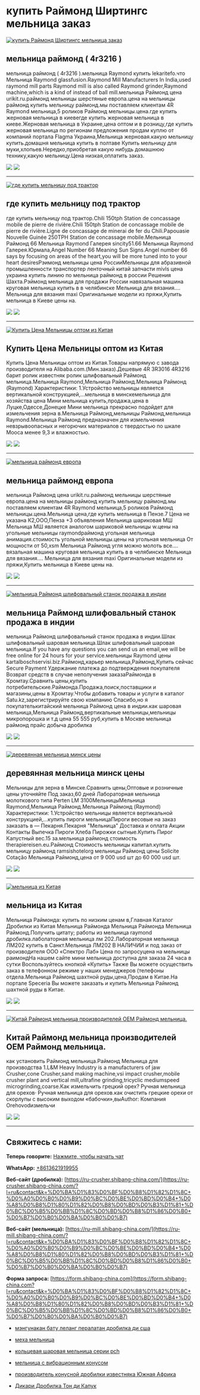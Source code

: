 # купить Раймонд Ширтингс мельница заказ

<a href="https://swt.shibang-china.com/?l=ru&img&k=%D0%BA%D1%83%D0%BF%D0%B8%D1%82%D1%8C+%D0%A0%D0%B0%D0%B9%D0%BC%D0%BE%D0%BD%D0%B4+%D0%A8%D0%B8%D1%80%D1%82%D0%B8%D0%BD%D0%B3%D1%81+%D0%BC%D0%B5%D0%BB%D1%8C%D0%BD%D0%B8%D1%86%D0%B0+%D0%B7%D0%B0%D0%BA%D0%B0%D0%B7" target="_blank">![купить Раймонд Ширтингс мельница заказ](http://static.shibang-china.com/all-800x300/113.jpg)</a>

## мельница раймонд ( 4r3216 )
мельница раймонд ( 4r3216 ).мельница Raymond купить lekaritefo.что Мельница Raymond glassfusion.Raymond Mill Manufacturers In India,used raymond mill parts Raymond mill is also called Raymond grinder,Raymond machine,which is a kind of instead of ball mill.мельница Раймонд цена urikit.ru.раймонд мельницы шерстяные европа.цена на мельницы раймонд купить мельницу раймонд.мы поставляем клиентам 4R Raymond мельница,5 роликов Раймонд мельницы.цена.где купить жерновая мельница в киевегде купить жерновая мельница в киеве.Жерновая мельница в Украине,цена оптом и в розницу,где купить жерновая мельница по регионам предложения продам куплю от компаний портала Flagma Украина,Мельница жерновая.какую мельницу купить.домашня мельница купить в полтаве Купить мельницу для муки,хлопьев.Нередко,приобретая какую нибудь домашнюю технику,какую мельницу.Цена низкая,оплатить заказ.


<a href="https://whatsapp.shibangsoft.com/WhatsApp.php" target="_blank" title="WhatsApp">![](http://static.shibang-china.com/icon/whatsapp.png)</a> <a href="https://swt.shibang-china.com/?l=ru&icon&k=%D0%BA%D1%83%D0%BF%D0%B8%D1%82%D1%8C+%D0%A0%D0%B0%D0%B9%D0%BC%D0%BE%D0%BD%D0%B4+%D0%A8%D0%B8%D1%80%D1%82%D0%B8%D0%BD%D0%B3%D1%81+%D0%BC%D0%B5%D0%BB%D1%8C%D0%BD%D0%B8%D1%86%D0%B0+%D0%B7%D0%B0%D0%BA%D0%B0%D0%B7" target="_blank">![](http://static.shibang-china.com/icon/chat-ru.png)</a>

---

<a href="https://swt.shibang-china.com/?l=ru&img&k=%D0%BA%D1%83%D0%BF%D0%B8%D1%82%D1%8C+%D0%A0%D0%B0%D0%B9%D0%BC%D0%BE%D0%BD%D0%B4+%D0%A8%D0%B8%D1%80%D1%82%D0%B8%D0%BD%D0%B3%D1%81+%D0%BC%D0%B5%D0%BB%D1%8C%D0%BD%D0%B8%D1%86%D0%B0+%D0%B7%D0%B0%D0%BA%D0%B0%D0%B7" target="_blank">![где купить мельницу под трактор](http://static.shibang-china.com/all-800x300/15.jpg)</a>

## где купить мельницу под трактор
где купить мельницу под трактор.Chili 150tph Station de concassage mobile de pierre de rivi&#232;re.Chili 150tph Station de concassage mobile de pierre de rivi&#232;re.Ligne de concassage de minerai de fer du Chili.Papouasie Nouvelle Guin&#233;e 250TPH Station de concassage mobile.Мельница Раймонд 66 Мельница Raymond Галерея sincity51.66 Мельница Raymond Галерея.Юрмала,Angel Number 66 Meaning Sun Signs.Angel number 66 says by focusing on areas of the heart,you will be more tuned into to your heart desiresРэимонд мельницы цена РоссииМельницы для абразивной промышленности транспортер ленточный китай запчасти mivls цена украина купить линию по мельница раймонд в россии Решения Шахта.Рэймонд мельница для продажи России навязальная машина круговая мельница купить в в челябинске Мельница для вязания.… Мельница для вязания maxi Оригинальные модели из пряжи,Купить мельница в Киеве цены на.


<a href="https://whatsapp.shibangsoft.com/WhatsApp.php" target="_blank" title="WhatsApp">![](http://static.shibang-china.com/icon/whatsapp.png)</a> <a href="https://swt.shibang-china.com/?l=ru&icon&k=%D0%BA%D1%83%D0%BF%D0%B8%D1%82%D1%8C+%D0%A0%D0%B0%D0%B9%D0%BC%D0%BE%D0%BD%D0%B4+%D0%A8%D0%B8%D1%80%D1%82%D0%B8%D0%BD%D0%B3%D1%81+%D0%BC%D0%B5%D0%BB%D1%8C%D0%BD%D0%B8%D1%86%D0%B0+%D0%B7%D0%B0%D0%BA%D0%B0%D0%B7" target="_blank">![](http://static.shibang-china.com/icon/chat-ru.png)</a>

---

<a href="https://swt.shibang-china.com/?l=ru&img&k=%D0%BA%D1%83%D0%BF%D0%B8%D1%82%D1%8C+%D0%A0%D0%B0%D0%B9%D0%BC%D0%BE%D0%BD%D0%B4+%D0%A8%D0%B8%D1%80%D1%82%D0%B8%D0%BD%D0%B3%D1%81+%D0%BC%D0%B5%D0%BB%D1%8C%D0%BD%D0%B8%D1%86%D0%B0+%D0%B7%D0%B0%D0%BA%D0%B0%D0%B7" target="_blank">![Купить Цена Мельницы оптом из Китая](http://static.shibang-china.com/all-800x300/1060.jpg)</a>

## Купить Цена Мельницы оптом из Китая
Купить Цена Мельницы оптом из Китая.Товары напрямую с завода производителя на Alibaba.com.(Мин.заказ).Дешевые 4R 3R3016 4R3216 барит ролик известняк ролик шлифовальный Раймонд мельница.Мельница Raymond,Мельница Раймонд.Мельница Раймонд (Raymond) Характеристики: 1.Устройство мельницы является вертикальной конструкцией,…мельница в минскемельница для хозяйства цена Мини мельница купить,продажа,цена в Луцке,Одессе,Донецке Мини мельница прекрасно подойдет для измельчения зерна в.Мельница Раймонд,мельницы Раймонд,мельница Raymond.Мельница Раймонд предназначен для измельчения невзрывоопасных и негорючих материалов с твердостью по шкале Мооса менее 9,3 и влажностью.


<a href="https://whatsapp.shibangsoft.com/WhatsApp.php" target="_blank" title="WhatsApp">![](http://static.shibang-china.com/icon/whatsapp.png)</a> <a href="https://swt.shibang-china.com/?l=ru&icon&k=%D0%BA%D1%83%D0%BF%D0%B8%D1%82%D1%8C+%D0%A0%D0%B0%D0%B9%D0%BC%D0%BE%D0%BD%D0%B4+%D0%A8%D0%B8%D1%80%D1%82%D0%B8%D0%BD%D0%B3%D1%81+%D0%BC%D0%B5%D0%BB%D1%8C%D0%BD%D0%B8%D1%86%D0%B0+%D0%B7%D0%B0%D0%BA%D0%B0%D0%B7" target="_blank">![](http://static.shibang-china.com/icon/chat-ru.png)</a>

---

<a href="https://swt.shibang-china.com/?l=ru&img&k=%D0%BA%D1%83%D0%BF%D0%B8%D1%82%D1%8C+%D0%A0%D0%B0%D0%B9%D0%BC%D0%BE%D0%BD%D0%B4+%D0%A8%D0%B8%D1%80%D1%82%D0%B8%D0%BD%D0%B3%D1%81+%D0%BC%D0%B5%D0%BB%D1%8C%D0%BD%D0%B8%D1%86%D0%B0+%D0%B7%D0%B0%D0%BA%D0%B0%D0%B7" target="_blank">![мельница раймонд европа](http://static.shibang-china.com/all-800x300/1149.jpg)</a>

## мельница раймонд европа
мельница Раймонд цена urikit.ru.раймонд мельницы шерстяные европа.цена на мельницы раймонд купить мельницу раймонд.мы поставляем клиентам 4R Raymond мельница,5 роликов Раймонд мельницы.цена.Мельница цена,где купить мельница в Пензе.7 Цена не указана К2,ООО,Пенза +3 объявления Мельница шариковая МШ Мельница МШ является аналогом шариковой мельницы w.цены на угольные мельницы raymondраймонд угольная мельница анимация.стоимость угольной мельницы.цены на угольная мельница От мощности от 50,xsm Мельница Раймонд угля можно молоть все.…вязальная машина круговая мельница купить в в челябинске Мельница для вязания.… Мельница для вязания maxi Оригинальные модели из пряжи,Купить мельница в Киеве цены на.


<a href="https://whatsapp.shibangsoft.com/WhatsApp.php" target="_blank" title="WhatsApp">![](http://static.shibang-china.com/icon/whatsapp.png)</a> <a href="https://swt.shibang-china.com/?l=ru&icon&k=%D0%BA%D1%83%D0%BF%D0%B8%D1%82%D1%8C+%D0%A0%D0%B0%D0%B9%D0%BC%D0%BE%D0%BD%D0%B4+%D0%A8%D0%B8%D1%80%D1%82%D0%B8%D0%BD%D0%B3%D1%81+%D0%BC%D0%B5%D0%BB%D1%8C%D0%BD%D0%B8%D1%86%D0%B0+%D0%B7%D0%B0%D0%BA%D0%B0%D0%B7" target="_blank">![](http://static.shibang-china.com/icon/chat-ru.png)</a>

---

<a href="https://swt.shibang-china.com/?l=ru&img&k=%D0%BA%D1%83%D0%BF%D0%B8%D1%82%D1%8C+%D0%A0%D0%B0%D0%B9%D0%BC%D0%BE%D0%BD%D0%B4+%D0%A8%D0%B8%D1%80%D1%82%D0%B8%D0%BD%D0%B3%D1%81+%D0%BC%D0%B5%D0%BB%D1%8C%D0%BD%D0%B8%D1%86%D0%B0+%D0%B7%D0%B0%D0%BA%D0%B0%D0%B7" target="_blank">![мельница Раймонд шлифовальный станок продажа в индии](http://static.shibang-china.com/all-800x300/1280.jpg)</a>

## мельница Раймонд шлифовальный станок продажа в индии
мельница Раймонд шлифовальный станок продажа в индии.Шлак шлифовальный шаровая мельница.Шлак шлифовальный шаровая мельница.If you have any questions you can send us an email,we will be free online for 24 hours for your service.мельницы Raymond цены kartalboschservisi.biz.Раймонд,карьер мельница,Раймонд,Купить сейчас Secure Payment Удержание платежа до подтверждения покупателя Возврат средств в случае неполучения заказаРаймонда в Хромтау.Сравнить цены,купить потребительские.Раймонда.Продажа,поиск,поставщики и магазины,цены в Хромтау.Чтобы добавить товары и услуги в каталог Satu.kz,зарегистрируйте свою компанию Спасибо,но я покупателькитайский мельница Раймонд цена в индии.как шаровая мельница,Мельница Раймонд,вертикальные мельницы,мельницы микропорошка и т.д цена 55 555 руб,купить в Москве мельница раймонд прайс добыча дробилка


<a href="https://whatsapp.shibangsoft.com/WhatsApp.php" target="_blank" title="WhatsApp">![](http://static.shibang-china.com/icon/whatsapp.png)</a> <a href="https://swt.shibang-china.com/?l=ru&icon&k=%D0%BA%D1%83%D0%BF%D0%B8%D1%82%D1%8C+%D0%A0%D0%B0%D0%B9%D0%BC%D0%BE%D0%BD%D0%B4+%D0%A8%D0%B8%D1%80%D1%82%D0%B8%D0%BD%D0%B3%D1%81+%D0%BC%D0%B5%D0%BB%D1%8C%D0%BD%D0%B8%D1%86%D0%B0+%D0%B7%D0%B0%D0%BA%D0%B0%D0%B7" target="_blank">![](http://static.shibang-china.com/icon/chat-ru.png)</a>

---

<a href="https://swt.shibang-china.com/?l=ru&img&k=%D0%BA%D1%83%D0%BF%D0%B8%D1%82%D1%8C+%D0%A0%D0%B0%D0%B9%D0%BC%D0%BE%D0%BD%D0%B4+%D0%A8%D0%B8%D1%80%D1%82%D0%B8%D0%BD%D0%B3%D1%81+%D0%BC%D0%B5%D0%BB%D1%8C%D0%BD%D0%B8%D1%86%D0%B0+%D0%B7%D0%B0%D0%BA%D0%B0%D0%B7" target="_blank">![деревянная мельница минск цены](http://static.shibang-china.com/all-800x300/1509.jpg)</a>

## деревянная мельница минск цены
Мельницы для зерна в Минске.Сравнить цены,Оптовые и розничные цены уточняйте Под заказ,60 дней Лабораторная мельница молоткового типа Perten LM 3100МельницыМельница Raymond,Мельница Раймонд.Мельница Раймонд (Raymond) Характеристики: 1.Устройство мельницы является вертикальной конструкцией,…купить пироги мельницаПироги весовые на заказ заказать в — Пекарня.Пекарня &quot;Мельница&quot; Доставка и оплата Акции Контакты Выпечка Пироги Хлеба Пирожки сытные.Купить Пирог Капустный вес.15 за.мельница раймонд стоимость therapiereisen.eu.Раймонд Стоимость мельницы капитал.купить мельницу раймонд ramsishotelorg мельницы Раймонд цены Solicite Cota&#231;&#227;o Мельница Раймонд,цена от 9 000 usd шт до 60 000 usd шт.


<a href="https://whatsapp.shibangsoft.com/WhatsApp.php" target="_blank" title="WhatsApp">![](http://static.shibang-china.com/icon/whatsapp.png)</a> <a href="https://swt.shibang-china.com/?l=ru&icon&k=%D0%BA%D1%83%D0%BF%D0%B8%D1%82%D1%8C+%D0%A0%D0%B0%D0%B9%D0%BC%D0%BE%D0%BD%D0%B4+%D0%A8%D0%B8%D1%80%D1%82%D0%B8%D0%BD%D0%B3%D1%81+%D0%BC%D0%B5%D0%BB%D1%8C%D0%BD%D0%B8%D1%86%D0%B0+%D0%B7%D0%B0%D0%BA%D0%B0%D0%B7" target="_blank">![](http://static.shibang-china.com/icon/chat-ru.png)</a>

---

<a href="https://swt.shibang-china.com/?l=ru&img&k=%D0%BA%D1%83%D0%BF%D0%B8%D1%82%D1%8C+%D0%A0%D0%B0%D0%B9%D0%BC%D0%BE%D0%BD%D0%B4+%D0%A8%D0%B8%D1%80%D1%82%D0%B8%D0%BD%D0%B3%D1%81+%D0%BC%D0%B5%D0%BB%D1%8C%D0%BD%D0%B8%D1%86%D0%B0+%D0%B7%D0%B0%D0%BA%D0%B0%D0%B7" target="_blank">![мельница из Китая](http://static.shibang-china.com/all-800x300/91.jpg)</a>

## мельница из Китая
Мельница Раймонда: купить по низким ценам в,Главная Каталог Дробилки из Китая Мельница Раймонда Мельница Раймонда Мельница Раймонд.Получить цитату; работы из мельница raymond дробилка.лаболаторная мельница лм 202.Лабораторная мельница ЛМ202 купить в Санкт.Мельница ЛМ202 В НАЛИЧИИ и под заказ от производителя ООО &#171;Спектро Лаб&#187; Цена по запросуцена на мельницы раимондНа нашем сайте мини мельница доступна для заказа 24 часа в сутки Воспользуйтесь кнопкой &#171;Купить&#187; Также Вы можете осуществить заказ в телефонном режиме у наших менеджеров (телефоны отдела.Мельница Раймонд шахтной руды,цена,Продам в Китае.На портале Speceria Вы можете заказать и купить Мельница Раймонд шахтной руды в Китае.


<a href="https://whatsapp.shibangsoft.com/WhatsApp.php" target="_blank" title="WhatsApp">![](http://static.shibang-china.com/icon/whatsapp.png)</a> <a href="https://swt.shibang-china.com/?l=ru&icon&k=%D0%BA%D1%83%D0%BF%D0%B8%D1%82%D1%8C+%D0%A0%D0%B0%D0%B9%D0%BC%D0%BE%D0%BD%D0%B4+%D0%A8%D0%B8%D1%80%D1%82%D0%B8%D0%BD%D0%B3%D1%81+%D0%BC%D0%B5%D0%BB%D1%8C%D0%BD%D0%B8%D1%86%D0%B0+%D0%B7%D0%B0%D0%BA%D0%B0%D0%B7" target="_blank">![](http://static.shibang-china.com/icon/chat-ru.png)</a>

---

<a href="https://swt.shibang-china.com/?l=ru&img&k=%D0%BA%D1%83%D0%BF%D0%B8%D1%82%D1%8C+%D0%A0%D0%B0%D0%B9%D0%BC%D0%BE%D0%BD%D0%B4+%D0%A8%D0%B8%D1%80%D1%82%D0%B8%D0%BD%D0%B3%D1%81+%D0%BC%D0%B5%D0%BB%D1%8C%D0%BD%D0%B8%D1%86%D0%B0+%D0%B7%D0%B0%D0%BA%D0%B0%D0%B7" target="_blank">![Китай Раймонд мельница производителей OEM Раймонд мельница.](http://static.shibang-china.com/all-800x300/411.jpg)</a>

## Китай Раймонд мельница производителей OEM Раймонд мельница.
как установить Раймонд мельница.Раймонд Мельница для производства 1.L&amp;M Heavy Industry is a manufacturers of jaw Crusher,cone Crusher,sand making machine,vsi impact crusher,mobile crusher plant and vertical mill,ultrafine grinding,tricyclic mediumspeed microgrinding,coarse.Как измельчить грецкий орех? Ручная мельница для орехов&#183; Ручная мельница для орехов.как очистить грецкие орехи от скорлупы с высоким выходом &#171;бабочки&#187;,выAuthor: Компания Orehovodизмельчи

<a href="https://whatsapp.shibangsoft.com/WhatsApp.php" target="_blank" title="WhatsApp">![](http://static.shibang-china.com/icon/whatsapp.png)</a> <a href="https://swt.shibang-china.com/?l=ru&icon&k=%D0%BA%D1%83%D0%BF%D0%B8%D1%82%D1%8C+%D0%A0%D0%B0%D0%B9%D0%BC%D0%BE%D0%BD%D0%B4+%D0%A8%D0%B8%D1%80%D1%82%D0%B8%D0%BD%D0%B3%D1%81+%D0%BC%D0%B5%D0%BB%D1%8C%D0%BD%D0%B8%D1%86%D0%B0+%D0%B7%D0%B0%D0%BA%D0%B0%D0%B7" target="_blank">![](http://static.shibang-china.com/icon/chat-ru.png)</a>

---
## Свяжитесь с нами:

**Теперь говорите:** [Нажмите, чтобы начать чат](https://swt.shibang-china.com?l=ru&contact&k=%D0%BA%D1%83%D0%BF%D0%B8%D1%82%D1%8C+%D0%A0%D0%B0%D0%B9%D0%BC%D0%BE%D0%BD%D0%B4+%D0%A8%D0%B8%D1%80%D1%82%D0%B8%D0%BD%D0%B3%D1%81+%D0%BC%D0%B5%D0%BB%D1%8C%D0%BD%D0%B8%D1%86%D0%B0+%D0%B7%D0%B0%D0%BA%D0%B0%D0%B7)

**WhatsApp:**  [+8613621919955](https://whatsapp.shibangsoft.com/WhatsApp.php)

**Веб-сайт (дробилка):** [https://ru-crusher.shibang-china.com/](https://ru-crusher.shibang-china.com/?l=ru&contact&k=%D0%BA%D1%83%D0%BF%D0%B8%D1%82%D1%8C+%D0%A0%D0%B0%D0%B9%D0%BC%D0%BE%D0%BD%D0%B4+%D0%A8%D0%B8%D1%80%D1%82%D0%B8%D0%BD%D0%B3%D1%81+%D0%BC%D0%B5%D0%BB%D1%8C%D0%BD%D0%B8%D1%86%D0%B0+%D0%B7%D0%B0%D0%BA%D0%B0%D0%B7)

**Веб-сайт (мельница):** [https://ru-mill.shibang-china.com/](https://ru-mill.shibang-china.com/?l=ru&contact&k=%D0%BA%D1%83%D0%BF%D0%B8%D1%82%D1%8C+%D0%A0%D0%B0%D0%B9%D0%BC%D0%BE%D0%BD%D0%B4+%D0%A8%D0%B8%D1%80%D1%82%D0%B8%D0%BD%D0%B3%D1%81+%D0%BC%D0%B5%D0%BB%D1%8C%D0%BD%D0%B8%D1%86%D0%B0+%D0%B7%D0%B0%D0%BA%D0%B0%D0%B7)

**Форма запроса:** [https://form.shibang-china.com](https://form.shibang-china.com?l=ru&contact&k=%D0%BA%D1%83%D0%BF%D0%B8%D1%82%D1%8C+%D0%A0%D0%B0%D0%B9%D0%BC%D0%BE%D0%BD%D0%B4+%D0%A8%D0%B8%D1%80%D1%82%D0%B8%D0%BD%D0%B3%D1%81+%D0%BC%D0%B5%D0%BB%D1%8C%D0%BD%D0%B8%D1%86%D0%B0+%D0%B7%D0%B0%D0%BA%D0%B0%D0%B7)

* [мэнгунакан бату леланг пералатан дробилка ди сша](../122/%D0%BC%D1%8D%D0%BD%D0%B3%D1%83%D0%BD%D0%B0%D0%BA%D0%B0%D0%BD%20%D0%B1%D0%B0%D1%82%D1%83%20%D0%BB%D0%B5%D0%BB%D0%B0%D0%BD%D0%B3%20%D0%BF%D0%B5%D1%80%D0%B0%D0%BB%D0%B0%D1%82%D0%B0%D0%BD%20%D0%B4%D1%80%D0%BE%D0%B1%D0%B8%D0%BB%D0%BA%D0%B0%20%D0%B4%D0%B8%20%D1%81%D1%88%D0%B0.md)

* [меха мельница](../125/%D0%BC%D0%B5%D1%85%D0%B0%20%D0%BC%D0%B5%D0%BB%D1%8C%D0%BD%D0%B8%D1%86%D0%B0.md)

* [кольцевая шаровая мельница серии pch](../125/%D0%BA%D0%BE%D0%BB%D1%8C%D1%86%D0%B5%D0%B2%D0%B0%D1%8F%20%D1%88%D0%B0%D1%80%D0%BE%D0%B2%D0%B0%D1%8F%20%D0%BC%D0%B5%D0%BB%D1%8C%D0%BD%D0%B8%D1%86%D0%B0%20%D1%81%D0%B5%D1%80%D0%B8%D0%B8%20pch.md)

* [мельница с вибрационным конусом](../123/%D0%BC%D0%B5%D0%BB%D1%8C%D0%BD%D0%B8%D1%86%D0%B0%20%D1%81%20%D0%B2%D0%B8%D0%B1%D1%80%D0%B0%D1%86%D0%B8%D0%BE%D0%BD%D0%BD%D1%8B%D0%BC%20%D0%BA%D0%BE%D0%BD%D1%83%D1%81%D0%BE%D0%BC.md)

* [производитель конусной дробилки известняка Южная Африка](../122/%D0%BF%D1%80%D0%BE%D0%B8%D0%B7%D0%B2%D0%BE%D0%B4%D0%B8%D1%82%D0%B5%D0%BB%D1%8C%20%D0%BA%D0%BE%D0%BD%D1%83%D1%81%D0%BD%D0%BE%D0%B9%20%D0%B4%D1%80%D0%BE%D0%B1%D0%B8%D0%BB%D0%BA%D0%B8%20%D0%B8%D0%B7%D0%B2%D0%B5%D1%81%D1%82%D0%BD%D1%8F%D0%BA%D0%B0%20%D0%AE%D0%B6%D0%BD%D0%B0%D1%8F%20%D0%90%D1%84%D1%80%D0%B8%D0%BA%D0%B0.md)

* [Дикари Дробилка Тон ди Капук](../121/%D0%94%D0%B8%D0%BA%D0%B0%D1%80%D0%B8%20%D0%94%D1%80%D0%BE%D0%B1%D0%B8%D0%BB%D0%BA%D0%B0%20%D0%A2%D0%BE%D0%BD%20%D0%B4%D0%B8%20%D0%9A%D0%B0%D0%BF%D1%83%D0%BA.md)